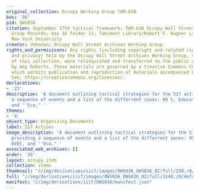 ```yaml
---
original_collection: Occupy Working Group TAM.630
box: '36'
pid: OWS036
citation: September 17th tactical framework; TAM.630 Occupy Wall Street Archives Working
  Group Records; box 36 folder 11; Tamiment Library/Robert F. Wagner Labor Archives,
  New York University
creator: Unknown; Occupy Wall Street Archives Working Group
rights_and_permisisons: Any rights (including copyright and related rights to publicity
  and privacy) held by the Occupy Wall Street Archives Working Group, the creator
  of this collection, were relinquished and transferred to the public domain in 2013
  by Amy Roberts. These materials are governed by a Creative Commons CC0 license,
  which permits publication and reproduction of materials accompanied by full attribution.
  See, https://creativecommons.org/licenses/.
declarations:
- '23'
description: 'A document outlining tactical strategies for the S17 actions, providing
  a sequence of events and a list of the differrent zones: 99 %, Education, Debt,
  and ''Eco." '
themes:
- '4'
object_type: Organizing Documents
label: S17 Actions
image_description: 'A document outlining tactical strategies for the S17 actions,
  providing a sequence of events and a list of the differrent zones: 99 %, Education,
  Debt, and ''Eco." '
associated_web_archives: []
order: '35'
layout: occupy_item
collection: items
thumbnail: "//img/derivatives/iiif/images/OWS036_OWS036_02/full/250,/0/default.jpg"
full: "//img/derivatives/iiif/images/OWS036_OWS036_02/full/1140,/0/default.jpg"
manifest: "//img/derivatives/iiif/OWS036/manifest.json"
---
```

